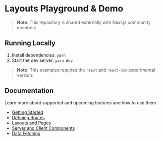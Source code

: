 # Layouts Playground & Demo

> **Note**: This repository is shared externally with Next.js community members.

## Running Locally

1. Install dependencies: `yarn`
1. Start the dev server: `yarn dev`

> **Note:** This examples requires the `react` and `react-dom` experimental version.

## Documentation

Learn more about supported and upcoming features and how to use them.

- [Getting Started](https://www.notion.so/vercel/Getting-Started-6c762851a9d74c6bbae2cab1fa443eac)
- [Defining Routes](https://www.notion.so/vercel/Defining-Routes-3b3c1514987a49e9a19931c81292b17a)
- [Layouts and Pages](https://www.notion.so/vercel/Layouts-and-Pages-7ee6f2d919c0412291849376783fe2f5)
- [Server and Client Components](https://www.notion.so/vercel/Server-and-Client-components-b4f72607fefd4b508aad99371f8488a4)
- [Data Fetching](https://www.notion.so/vercel/Data-Fetching-5e621124c641469185989bbbf2902ad7)
